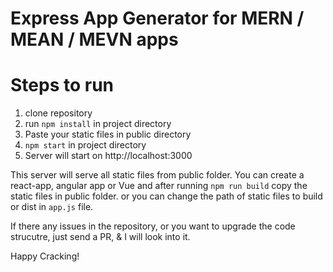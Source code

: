 # Express App Generator for MERN / MEAN / MEVN apps


# Steps to run
1. clone repository
2. run `npm install` in project directory
3. Paste your static files in public directory
3. `npm start` in project directory
4. Server will start on http://localhost:3000

This server will serve all static files from public folder. You can create a react-app, angular app or Vue and after running `npm run build` copy the static files in public folder. or you can change the path of static files to build or dist in `app.js` file.

If there any issues in the repository, or you want to upgrade the code strucutre, just send a PR, & I will look into it.

Happy Cracking!
